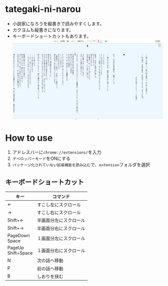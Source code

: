 # tategaki-ni-narou
* 小説家になろうを縦書きで読みやすくします。
* カクヨムも縦書きになります。
* キーボードショートカットもあります。
![画面キャプチャ](Capture.png)

# How to use
1. アドレスバーに`chrome://extensions/`を入力
2. `デベロッパーモード`をONにする
3. `パッケージ化されていない拡張機能を読み込む`で、`extension`フォルダを選択

## キーボードショートカット
| キー | コマンド |
|--|--|
| ← | すこし左にスクロール |
| → | すこし右にスクロール |
| Shift+← | 半画面分左にスクロール |
| Shift+→ | 半画面分右にスクロール |
| PageDown<br>Space | １画面分左にスクロール |
| PageUp<br>Shift+Space | １画面分右にスクロール |
| N | 次の話へ移動 |
| P | 前の話へ移動 |
| B | しおりを挟む |